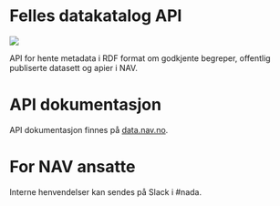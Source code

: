 # Felles datakatalog API

![](https://github.com/navikt/digdir-api/workflows/Build%20and%20deploy/badge.svg)

API for hente metadata i RDF format om godkjente begreper,
offentlig publiserte datasett og apier i NAV.

# API dokumentasjon
API dokumentasjon finnes på [data.nav.no](https://data.nav.no/digdir-api/docs).

# For NAV ansatte
Interne henvendelser kan sendes på Slack i #nada.
